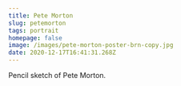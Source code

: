 ```yaml
---
title: Pete Morton
slug: petemorton
tags: portrait
homepage: false
image: /images/pete-morton-poster-brn-copy.jpg
date: 2020-12-17T16:41:31.268Z
---
```

Pencil sketch of Pete Morton.
